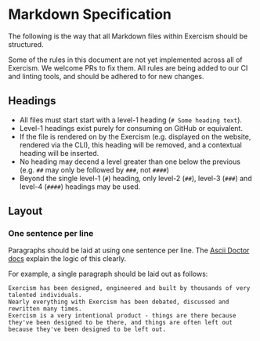 # Markdown Specification

The following is the way that all Markdown files within Exercism should be structured.

Some of the rules in this document are not yet implemented across all of Exercism. 
We welcome PRs to fix them.
All rules are being added to our CI and linting tools, and should be adhered to for new changes.

## Headings
- All files must start start with a level-1 heading (`# Some heading text`). 
- Level-1 headings exist purely for consuming on GitHub or equivalent.
- If the file is rendered on by the Exercism (e.g. displayed on the website, rendered via the CLI), this heading will be removed, and a contextual heading will be inserted.
- No heading may decend a level greater than one below the previous (e.g. `##` may only be followed by `###`, not `####`)
- Beyond the single level-1 (`#`) heading, only level-2 (`##`), level-3 (`###`) and level-4 (`####`) headings may be used.

## Layout

### One sentence per line

Paragraphs should be laid at using one sentence per line. The [Ascii Doctor docs][asiidoctor] explain the logic of this clearly.

For example, a single paragraph should be laid out as follows:
```
Exercism has been designed, engineered and built by thousands of very talented individuals.
Nearly everything with Exercism has been debated, discussed and rewritten many times.
Exercism is a very intentional product - things are there because they've been designed to be there, and things are often left out because they've been designed to be left out.
```

[asiidoctor]: https://asciidoctor.org/docs/asciidoc-recommended-practices/#one-sentence-per-line
